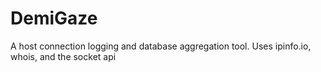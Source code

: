 # DemiGaze
A host connection logging and database aggregation tool. Uses ipinfo.io, whois, and the socket api
